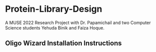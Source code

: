 # Protein-Library-Design
A MUSE 2022 Research Project with Dr. Papamichail and two Computer Science students Yehuda Binik and Faiza Hoque.
## Oligo Wizard Installation Instructions


## 

